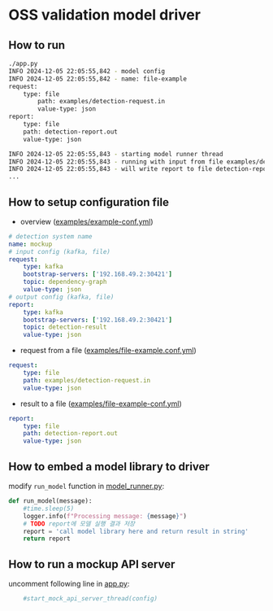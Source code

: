 # OSS validation model driver

## How to run

```bash
./app.py
INFO 2024-12-05 22:05:55,842 - model config
INFO 2024-12-05 22:05:55,842 - name: file-example
request:
    type: file
        path: examples/detection-request.in
        value-type: json
report:
    type: file
    path: detection-report.out
    value-type: json

INFO 2024-12-05 22:05:55,843 - starting model runner thread
INFO 2024-12-05 22:05:55,843 - running with input from file examples/detection-request.in
INFO 2024-12-05 22:05:55,843 - will write report to file detection-report.out
...
```

## How to setup configuration file

- overview ([examples/example-conf.yml](examples/example-conf.yml))

```yaml
# detection system name
name: mockup
# input config (kafka, file)
request:
    type: kafka
    bootstrap-servers: ['192.168.49.2:30421']
    topic: dependency-graph
    value-type: json
# output config (kafka, file)
report:
    type: kafka
    bootstrap-servers: ['192.168.49.2:30421']
    topic: detection-result
    value-type: json
```

- request from a file ([examples/file-example.conf.yml](examples/file-example-conf.yml))

```yaml
request:
    type: file
    path: examples/detection-request.in
    value-type: json
```

- result to a file ([examples/file-example-conf.yml](examples/file-example-conf.yml))

```yaml
report:
    type: file
    path: detection-report.out
    value-type: json
```

## How to embed a model library to driver

modify `run_model` function in [model_runner.py](model_runner.py):

```python
def run_model(message):
    #time.sleep(5)
    logger.info(f"Processing message: {message}")
    # TODO report에 모델 실행 결과 저장
    report = 'call model library here and return result in string'
    return report 
```

## How to run a mockup API server

uncomment following line in [app.py](app.py):

```python
    #start_mock_api_server_thread(config)
```
